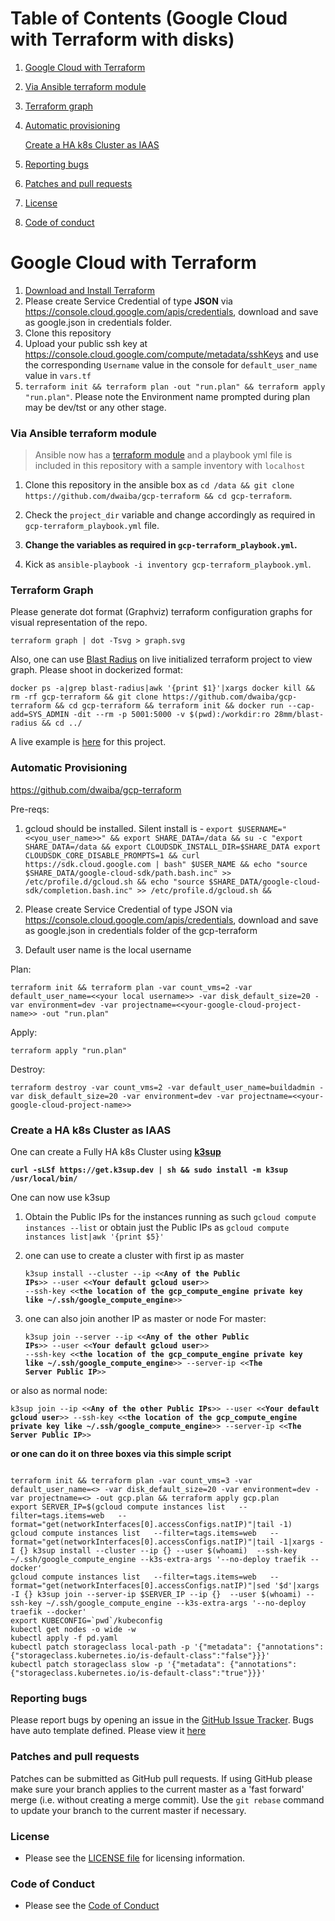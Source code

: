 Table of Contents (Google Cloud with Terraform with disks)
=================

1. [Google Cloud with Terraform ](#google-cloud-with-terraform)
2. [Via Ansible terraform module](#via-ansible-terraform-module)
3. [Terraform graph](#terraform-graph)
4. [Automatic provisioning](#automatic-provisioning)

   [Create a HA k8s Cluster as IAAS](#create-a-ha-k8s-cluster-as-iaas)
   
5. [Reporting bugs](#reporting-bugs)
6. [Patches and pull requests](#patches-and-pull-requests)
7. [License](#license)
8. [Code of conduct](#code-of-conduct)

# Google Cloud with Terraform

1. [Download and Install Terraform](https://www.terraform.io/downloads.html)
2. Please create Service Credential of type **JSON** via https://console.cloud.google.com/apis/credentials, download and save as google.json in credentials folder.
3. Clone this repository
4. Upload your public ssh key at https://console.cloud.google.com/compute/metadata/sshKeys and use the corresponding `Username` value in the console for `default_user_name` value in `vars.tf`
5. `terraform init && terraform plan -out "run.plan" && terraform apply "run.plan"`. Please note the Environment name prompted during plan may be dev/tst or any other stage. 

### Via Ansible terraform module
> Ansible now has a [terraform module](https://docs.ansible.com/ansible/2.7/modules/terraform_module.html) and a playbook yml file is included in this repository with a sample inventory with `localhost`

1. Clone this repository in the ansible box as `cd /data && git clone https://github.com/dwaiba/gcp-terraform && cd gcp-terraform`.

2. Check the `project_dir` variable and change accordingly as required in `gcp-terraform_playbook.yml` file.

3. **Change the variables as required in `gcp-terraform_playbook.yml`.**

4. Kick as `ansible-playbook -i inventory gcp-terraform_playbook.yml`.
   
### Terraform Graph
Please generate dot format (Graphviz) terraform configuration graphs for visual representation of the repo.

`terraform graph | dot -Tsvg > graph.svg`

Also, one can use [Blast Radius](https://github.com/28mm/blast-radius) on live initialized terraform project to view graph.
Please shoot in dockerized format:

`docker ps -a|grep blast-radius|awk '{print $1}'|xargs docker kill && rm -rf gcp-terraform && git clone https://github.com/dwaiba/gcp-terraform && cd gcp-terraform && terraform init && docker run --cap-add=SYS_ADMIN -dit --rm -p 5001:5000 -v $(pwd):/workdir:ro 28mm/blast-radius && cd ../`

 A live example is [here](http://buildservers.westeurope.cloudapp.azure.com:5001/) for this project. 

 ### Automatic Provisioning

https://github.com/dwaiba/gcp-terraform

Pre-reqs: 
1. gcloud should be installed. Silent install is - 
`export $USERNAME="<<you_user_name>>" && export SHARE_DATA=/data && su -c "export SHARE_DATA=/data && export CLOUDSDK_INSTALL_DIR=$SHARE_DATA export CLOUDSDK_CORE_DISABLE_PROMPTS=1 && curl https://sdk.cloud.google.com | bash" $USER_NAME && echo "source $SHARE_DATA/google-cloud-sdk/path.bash.inc" >> /etc/profile.d/gcloud.sh && echo "source $SHARE_DATA/google-cloud-sdk/completion.bash.inc" >> /etc/profile.d/gcloud.sh &&`

2. Please create Service Credential of type JSON via https://console.cloud.google.com/apis/credentials, download and save as google.json in credentials folder of the gcp-terraform

3. Default user name is the local username 

Plan:

`terraform init && terraform plan -var count_vms=2 -var default_user_name=<<your local username>> -var disk_default_size=20 -var environment=dev -var projectname=<<your-google-cloud-project-name>> -out "run.plan"`

Apply:

`terraform apply "run.plan"`

Destroy:

`terraform destroy -var count_vms=2 -var default_user_name=buildadmin -var disk_default_size=20 -var environment=dev -var projectname=<<your-google-cloud-project-name>>`
### Create a HA k8s Cluster as IAAS

One can create a Fully HA k8s Cluster using **[k3sup](https://k3sup.dev/)**

<pre><code><b>curl -sLSf https://get.k3sup.dev | sh && sudo install -m k3sup /usr/local/bin/</b></code></pre>

One can now use k3sup

1. Obtain the Public IPs for the instances running as such `gcloud compute instances --list` or obtain just the Public IPs as `gcloud compute instances list|awk '{print $5}'`

2. one can use to create a cluster with first ip as master <pre><code>k3sup install --cluster --ip <<<b>Any of the Public IPs</b>>> --user <<<b>Your default gcloud user</b>>> --ssh-key <<<b>the location of the gcp_compute_engine private key like ~/.ssh/google_compute_engine</b>>></code></pre>

3. one can also join another IP as master or node For master: <pre><code>k3sup join --server --ip <<<b>Any of the other Public IPs</b>>> --user <<<b>Your default gcloud user</b>>> --ssh-key <<<b>the location of the gcp_compute_engine private key like ~/.ssh/google_compute_engine</b>>> --server-ip <<<b>The Server Public IP</b>>> </code></pre>

or also as normal node:

<pre><code>k3sup join --ip <<<b>Any of the other Public IPs</b>>> --user <<<b>Your default gcloud user</b>>> --ssh-key <<<b>the location of the gcp_compute_engine private key like ~/.ssh/google_compute_engine</b>>> --server-ip <<<b>The Server Public IP</b>>> </code></pre>

<b>or one can do it on three boxes via this simple script</b>
<pre><code>
terraform init && terraform plan -var count_vms=3 -var default_user_name=<<def user name>> -var disk_default_size=20 -var environment=dev -var projectname=<<your GCP Project>> -out gcp.plan && terraform apply gcp.plan
export SERVER_IP=$(gcloud compute instances list   --filter=tags.items=web   --format="get(networkInterfaces[0].accessConfigs.natIP)"|tail -1)
gcloud compute instances list   --filter=tags.items=web   --format="get(networkInterfaces[0].accessConfigs.natIP)"|tail -1|xargs -I {} k3sup install --cluster --ip {} --user $(whoami)  --ssh-key ~/.ssh/google_compute_engine --k3s-extra-args '--no-deploy traefik --docker'
gcloud compute instances list   --filter=tags.items=web   --format="get(networkInterfaces[0].accessConfigs.natIP)"|sed '$d'|xargs -I {} k3sup join --server-ip $SERVER_IP --ip {}  --user $(whoami) --ssh-key ~/.ssh/google_compute_engine --k3s-extra-args '--no-deploy traefik --docker'
export KUBECONFIG=`pwd`/kubeconfig
kubectl get nodes -o wide -w
kubectl apply -f pd.yaml
kubectl patch storageclass local-path -p '{"metadata": {"annotations":{"storageclass.kubernetes.io/is-default-class":"false"}}}'
kubectl patch storageclass slow -p '{"metadata": {"annotations":{"storageclass.kubernetes.io/is-default-class":"true"}}}'
</code></pre>


### Reporting bugs

Please report bugs  by opening an issue in the [GitHub Issue Tracker](https://github.com/dwaiba/gcp-terraform/issues).
Bugs have auto template defined. Please view it [here](https://github.com/dwaiba/gcp-terraform/blob/master/.github/ISSUE_TEMPLATE/bug_report.md)

### Patches and pull requests

Patches can be submitted as GitHub pull requests. If using GitHub please make sure your branch applies to the current master as a 'fast forward' merge (i.e. without creating a merge commit). Use the `git rebase` command to update your branch to the current master if necessary.

### License
  * Please see the [LICENSE file](https://github.com/dwaiba/gcp-terraform/blob/master/LICENSE) for licensing information.

### Code of Conduct
  * Please see the [Code of Conduct](https://github.com/dwaiba/gcp-terraform/blob/master/CODE_OF_CONDUCT.md)
